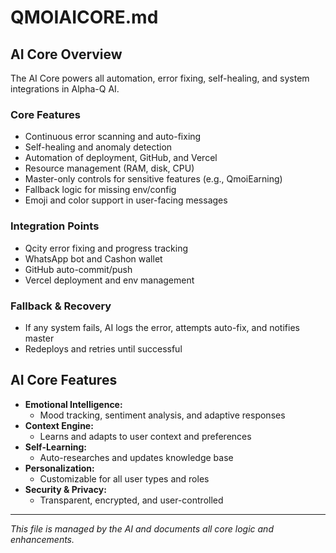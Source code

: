 # QMOIAICORE.md

## AI Core Overview

The AI Core powers all automation, error fixing, self-healing, and system integrations in Alpha-Q AI.

### Core Features
- Continuous error scanning and auto-fixing
- Self-healing and anomaly detection
- Automation of deployment, GitHub, and Vercel
- Resource management (RAM, disk, CPU)
- Master-only controls for sensitive features (e.g., QmoiEarning)
- Fallback logic for missing env/config
- Emoji and color support in user-facing messages

### Integration Points
- Qcity error fixing and progress tracking
- WhatsApp bot and Cashon wallet
- GitHub auto-commit/push
- Vercel deployment and env management

### Fallback & Recovery
- If any system fails, AI logs the error, attempts auto-fix, and notifies master
- Redeploys and retries until successful

## AI Core Features

- **Emotional Intelligence:**
  - Mood tracking, sentiment analysis, and adaptive responses
- **Context Engine:**
  - Learns and adapts to user context and preferences
- **Self-Learning:**
  - Auto-researches and updates knowledge base
- **Personalization:**
  - Customizable for all user types and roles
- **Security & Privacy:**
  - Transparent, encrypted, and user-controlled

---

*This file is managed by the AI and documents all core logic and enhancements.* 